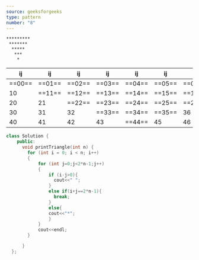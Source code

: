 ```yaml
---
source: geeksforgeeks
type: pattern
number: "8"
---
```

```output
*********
 *******
  *****
   ***
    *
```


| ij     | ij     | ij     | ij     | ij     | ij     | ij     | ij     | ij     |
| ------ | ------ | ------ | ------ | ------ | ------ | ------ | ------ | ------ |
| ==00== | ==01== | ==02== | ==03== | ==04== | ==05== | ==06== | ==07== | ==08== |
| 10     | ==11== | ==12== | ==13== | ==14== | ==15== | ==16== | ==17== | 18     |
| 20     | 21     | ==22== | ==23== | ==24== | ==25== | ==26== | 27     | 28     |
| 30     | 31     | 32     | ==33== | ==34== | ==35== | 36     | 37     | 38     |
| 40     | 41     | 42     | 43     | ==44== | 45     | 46     | 47     | 48     |


```cpp
class Solution {
    public:
      void printTriangle(int n) {
        for (int i = 0; i < n; i++)
        {
            for (int j=0;j<2*n-1;j++)
            {
                if (i-j>0){
                  cout<<" ";
                }
                else if(i+j==2*n-1){
                  break;
                }
                else{
                cout<<"*";
                }
            }
            cout<<endl;
        }

      }
  };
```
